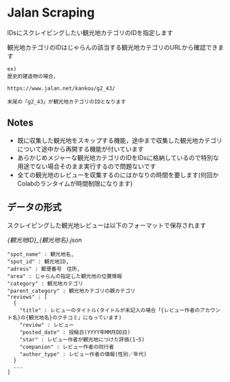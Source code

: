 # Jalan Scraping

IDsにスクレイピングしたい観光地カテゴリのIDを指定します

観光地カテゴリのIDはじゃらんの該当する観光地カテゴリのURLから確認できます

```
ex)
歴史的建造物の場合，

https://www.jalan.net/kankou/g2_43/

末尾の「g2_43」が観光地カテゴリのIDとなります
```

## Notes
- 既に収集した観光地をスキップする機能，途中まで収集した観光地カテゴリについて途中から再開する機能が付いています
- あらかじめメジャーな観光地カテゴリのIDをIDsに格納しているので特別な用途でない場合そのまま実行するので問題ないです
- 全ての観光地のレビューを収集するのにはかなりの時間を要します(何回かColabのランタイムが時間制限になります)

## データの形式
スクレイピングした観光地レビューは以下のフォーマットで保存されます

*{観光地ID}_{観光地名}.json*
```
"spot_name" : 観光地名,
"spot_id" : 観光地ID,
"adress" : 郵便番号　住所,
"area" : じゃらんの指定した観光地の位置情報
"category" : 観光地カテゴリ
"parent_category" : 観光地カテゴリの親カテゴリ
"reviews" : [
  {
    "title" : レビューのタイトル(タイトルが未記入の場合「{レビュー作者のアカウント名}の{観光地名}のクチコミ」になっています)
    "review" : レビュー
    "posted_date" : 投稿日(YYYY年MM月DD日)
    "star" : レビュー作者が観光地につけた評価(1~5)
    "companion" : レビュー作者の同行者
    "auther_type" : レビュー作者の情報(性別／年代)
  }
  ...
]
```
